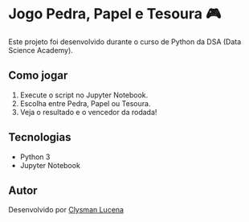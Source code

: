 # Jogo Pedra, Papel e Tesoura 🎮

Este projeto foi desenvolvido durante o curso de Python da DSA (Data Science Academy).

## Como jogar
1. Execute o script no Jupyter Notebook.
2. Escolha entre Pedra, Papel ou Tesoura.
3. Veja o resultado e o vencedor da rodada!

## Tecnologias
- Python 3
- Jupyter Notebook

## Autor
Desenvolvido por [Clysman Lucena](https://github.com/CLuc3N4)
